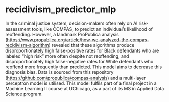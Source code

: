 # recidivism_predictor_mlp
In the criminal justice system, decision-makers often rely on AI risk-assessment tools, like COMPAS, to predict an individual’s likelihood of reoffending. However, a landmark ProPublica analysis (https://www.propublica.org/article/how-we-analyzed-the-compas-recidivism-algorithm) revealed that these algorithms produce disproportionately high false-positive rates for Black defendants who are labeled “high risk” more often despite not reoffending, and disproportionately high false-negative rates for White defendants who reoffend more frequently than predicted. This model aims to decrease this diagnosis bias. Data is sourced from this repository (https://github.com/propublica/compas-analysis) and a multi-layer perceptron model is utilised. This model fulfils part of a final project in a Machine Learning II course at UChicago, as a part of its MS in Applied Data Science program.

